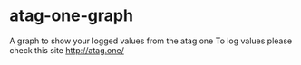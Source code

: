 # atag-one-graph
A graph to show your logged values from the atag one
To log values please check this site http://atag.one/
